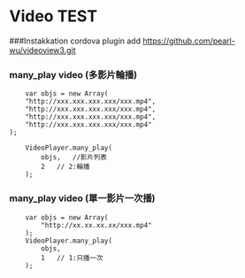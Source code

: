 # Video TEST

###Instakkation
        cordova plugin add https://github.com/pearl-wu/videoview3.git

### many_play video (多影片輪播)

        var objs = new Array(
		"http://xxx.xxx.xxx.xxx/xxx.mp4",
		"http://xxx.xxx.xxx.xxx/xxx.mp4",
		"http://xxx.xxx.xxx.xxx/xxx.mp4",
		"http://xxx.xxx.xxx.xxx/xxx.mp4"
	);
		
		VideoPlayer.many_play(
			objs,	//影片列表
			2	// 2:輪播
		);
### many_play video (單一影片一次播)
		var objs = new Array(
			"http://xx.xx.xx.xx/xxx.mp4"
		);
		VideoPlayer.many_play(
			objs,
			1	// 1:只播一次
		);
        
